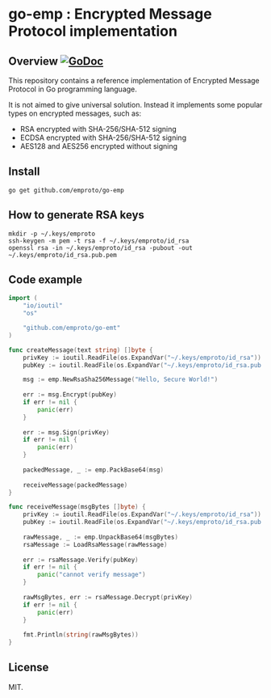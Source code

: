 # go-emp : Encrypted Message Protocol implementation

## Overview [![GoDoc](https://godoc.org/github.com/emproto/go-emp?status.svg)](https://godoc.org/github.com/emproto/go-emp)

This repository contains a reference implementation of Encrypted Message Protocol in Go programming language.

It is not aimed to give universal solution. Instead it implements some popular types on encrypted messages, such as:
- RSA encrypted with SHA-256/SHA-512 signing
- ECDSA encrypted with SHA-256/SHA-512 signing
- AES128 and AES256 encrypted without signing

## Install

```
go get github.com/emproto/go-emp
```

## How to generate RSA keys

```
mkdir -p ~/.keys/emproto
ssh-keygen -m pem -t rsa -f ~/.keys/emproto/id_rsa
openssl rsa -in ~/.keys/emproto/id_rsa -pubout -out ~/.keys/emproto/id_rsa.pub.pem
```

## Code example

```go
import (
    "io/ioutil"
    "os"

    "github.com/emproto/go-emt"
)

func createMessage(text string) []byte {
    privKey := ioutil.ReadFile(os.ExpandVar("~/.keys/emproto/id_rsa"))
    pubKey := ioutil.ReadFile(os.ExpandVar("~/.keys/emproto/id_rsa.pub.pem"))

    msg := emp.NewRsaSha256Message("Hello, Secure World!")
    
    err := msg.Encrypt(pubKey)
    if err != nil {
        panic(err)
    }
    
    err := msg.Sign(privKey)
    if err != nil {
        panic(err)
    }
    
    packedMessage, _ := emp.PackBase64(msg)
    
    receiveMessage(packedMessage)
}

func receiveMessage(msgBytes []byte) {
    privKey := ioutil.ReadFile(os.ExpandVar("~/.keys/emproto/id_rsa"))
    pubKey := ioutil.ReadFile(os.ExpandVar("~/.keys/emproto/id_rsa.pub.pem"))
    
    rawMessage, _ := emp.UnpackBase64(msgBytes)
    rsaMessage := LoadRsaMessage(rawMessage)
    
    err := rsaMessage.Verify(pubKey)
    if err != nil {
        panic("cannot verify message")
    }
    
    rawMsgBytes, err := rsaMessage.Decrypt(privKey)
    if err != nil {
        panic(err)
    }
    
    fmt.Println(string(rawMsgBytes))
}
```

## License

MIT.
